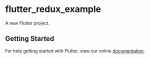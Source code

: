 # flutter_redux_example

A new Flutter project.

## Getting Started

For help getting started with Flutter, view our online
[documentation](https://flutter.io/).
